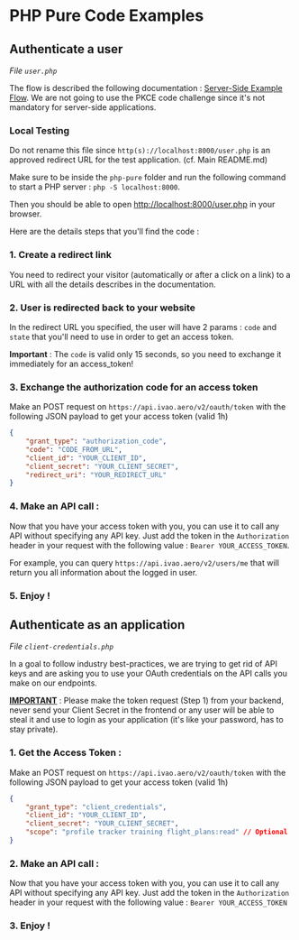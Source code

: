 # PHP Pure Code Examples

## Authenticate a user
_File `user.php`_

The flow is described the following documentation : [Server-Side Example Flow](https://www.oauth.com/oauth2-servers/server-side-apps/example-flow/). We are not going to use the PKCE code challenge since it's not mandatory for server-side applications.

### Local Testing 
Do not rename this file since `http(s)://localhost:8000/user.php` is an approved redirect URL for the test application. (cf. Main README.md)

Make sure to be inside the `php-pure` folder and run the following command to start a PHP server : `php -S localhost:8000`. 

Then you should be able to open [http://localhost:8000/user.php](http://localhost:8000/user.php) in your browser.

Here are the details steps that you'll find the code : 

### 1. Create a redirect link
You need to redirect your visitor (automatically or after a click on a link) to a URL with all the details describes in the documentation.

### 2. User is redirected back to your website
In the redirect URL you specified, the user will have 2 params : `code` and `state` that you'll need to use in order to get an access token. 

**Important** : The `code` is valid only 15 seconds, so you need to exchange it immediately for an access_token!

### 3. Exchange the authorization code for an access token

Make an POST request on `https://api.ivao.aero/v2/oauth/token` with the following JSON payload to get your access token (valid 1h)
```json
{
    "grant_type": "authorization_code",
    "code": "CODE_FROM_URL",
    "client_id": "YOUR_CLIENT_ID",
    "client_secret": "YOUR_CLIENT_SECRET",
    "redirect_uri": "YOUR_REDIRECT_URL"
}
```

### 4. Make an API call : 
Now that you have your access token with you, you can use it to call any API without specifying any API key. Just add the token in the `Authorization` header in your request with the following value : `Bearer YOUR_ACCESS_TOKEN`. 

For example, you can query `https://api.ivao.aero/v2/users/me` that will return you all information about the logged in user.

### 5. Enjoy !

## Authenticate as an application
_File `client-credentials.php`_

In a goal to follow industry best-practices, we are trying to get rid of API keys and are asking you to use your OAuth credentials on the API calls you make on our endpoints.

<ins>**IMPORTANT**</ins> : Please make the token request (Step 1) from your backend, never send your Client Secret in the frontend or any user will be able to steal it and use to login as your application (it's like your password, has to stay private).

### 1. Get the Access Token :
Make an POST request on `https://api.ivao.aero/v2/oauth/token` with the following JSON payload to get your access token (valid 1h)
```json
{
    "grant_type": "client_credentials",
    "client_id": "YOUR_CLIENT_ID",
    "client_secret": "YOUR_CLIENT_SECRET",
    "scope": "profile tracker training flight_plans:read" // Optional
}
```

### 2. Make an API call : 
Now that you have your access token with you, you can use it to call any API without specifying any API key. Just add the token in the `Authorization` header in your request with the following value : `Bearer YOUR_ACCESS_TOKEN`

### 3. Enjoy !